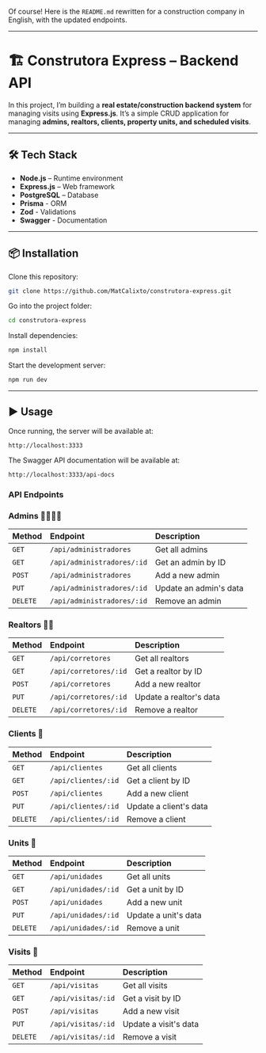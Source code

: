 Of course\! Here is the `README.md` rewritten for a construction company in English, with the updated endpoints.

-----

# 🏗️ Construtora Express – Backend API

In this project, I’m building a **real estate/construction backend system** for managing visits using **Express.js**.
It’s a simple CRUD application for managing **admins, realtors, clients, property units, and scheduled visits**.

-----

## 🛠 Tech Stack

  * **Node.js** – Runtime environment
  * **Express.js** – Web framework
  * **PostgreSQL** – Database
  * **Prisma** - ORM
  * **Zod** - Validations
  * **Swagger** - Documentation

-----

## 📦 Installation

Clone this repository:

```bash
git clone https://github.com/MatCalixto/construtora-express.git
```

Go into the project folder:

```bash
cd construtora-express
```

Install dependencies:

```bash
npm install
```

Start the development server:

```bash
npm run dev
```

-----

## ▶️ Usage

Once running, the server will be available at:

```
http://localhost:3333
```

The Swagger API documentation will be available at:

```
http://localhost:3333/api-docs
```

### API Endpoints

### Admins 👨‍💼👩‍💼

| Method | Endpoint | Description |
| :--- | :--- | :--- |
| `GET` | `/api/administradores` | Get all admins |
| `GET` | `/api/administradores/:id` | Get an admin by ID |
| `POST` | `/api/administradores` | Add a new admin |
| `PUT` | `/api/administradores/:id` | Update an admin's data |
| `DELETE` | `/api/administradores/:id` | Remove an admin |

### Realtors 🧑‍💼

| Method | Endpoint | Description |
| :--- | :--- | :--- |
| `GET` | `/api/corretores` | Get all realtors |
| `GET` | `/api/corretores/:id` | Get a realtor by ID |
| `POST` | `/api/corretores` | Add a new realtor |
| `PUT` | `/api/corretores/:id` | Update a realtor's data |
| `DELETE` | `/api/corretores/:id` | Remove a realtor |

### Clients 👤

| Method | Endpoint | Description |
| :--- | :--- | :--- |
| `GET` | `/api/clientes` | Get all clients |
| `GET` | `/api/clientes/:id` | Get a client by ID |
| `POST` | `/api/clientes` | Add a new client |
| `PUT` | `/api/clientes/:id` | Update a client's data |
| `DELETE` | `/api/clientes/:id` | Remove a client |

### Units 🏢

| Method | Endpoint | Description |
| :--- | :--- | :--- |
| `GET` | `/api/unidades` | Get all units |
| `GET` | `/api/unidades/:id` | Get a unit by ID |
| `POST` | `/api/unidades` | Add a new unit |
| `PUT` | `/api/unidades/:id` | Update a unit's data |
| `DELETE` | `/api/unidades/:id` | Remove a unit |

### Visits 📅

| Method | Endpoint | Description |
| :--- | :--- | :--- |
| `GET` | `/api/visitas` | Get all visits |
| `GET` | `/api/visitas/:id` | Get a visit by ID |
| `POST` | `/api/visitas` | Add a new visit |
| `PUT` | `/api/visitas/:id` | Update a visit's data |
| `DELETE` | `/api/visitas/:id` | Remove a visit |
